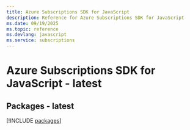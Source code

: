 ```yaml
---
title: Azure Subscriptions SDK for JavaScript
description: Reference for Azure Subscriptions SDK for JavaScript
ms.date: 09/19/2025
ms.topic: reference
ms.devlang: javascript
ms.service: subscriptions
---
```

# Azure Subscriptions SDK for JavaScript - latest
## Packages - latest
[!INCLUDE [packages](subscriptions-index.md)]